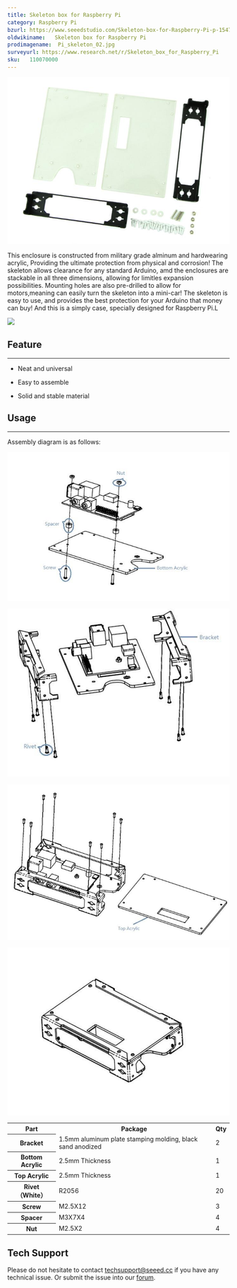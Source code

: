 ```yaml
---
title: Skeleton box for Raspberry Pi
category: Raspberry Pi
bzurl: https://www.seeedstudio.com/Skeleton-box-for-Raspberry-Pi-p-1547.html
oldwikiname:   Skeleton box for Raspberry Pi
prodimagename:  Pi_skeleton_02.jpg
surveyurl: https://www.research.net/r/Skeleton_box_for_Raspberry_Pi
sku:   110070000
---
```


![](https://github.com/SeeedDocument/Skeleton_box_for_Rasberry_Pi/raw/master/img/Pi_skeleton_02.jpg)

This enclosure is constructed from military grade alminum and hardwearing acrylic, Providing the ultimate protection from physical and corrosion! The skeleton allows clearance for any standard Arduino, amd the enclosures are stackable in all three dimensions, allowing for limitles expansion possibilities. Mounting holes are also pre-drilled to allow for motors,meaning can easily turn the skeleton into a mini-car! The skeleton is easy to use, and provides the best protection for your Arduino that money can buy! And this is a simply case, specially designed for Raspberry Pi.L

[![](https://github.com/SeeedDocument/Seeed-WiKi/raw/master/docs/images/300px-Get_One_Now_Banner-ragular.png)](https://www.seeedstudio.com/Skeleton-box-for-Raspberry-Pi-p-1547.html)

##  Feature
---
*   Neat and universal

*   Easy to assemble

*   Solid and stable material

##  Usage
---
Assembly diagram is as follows:

![](https://github.com/SeeedDocument/Skeleton_box_for_Rasberry_Pi/raw/master/img/Skeleton_Box1.jpg)

![](https://github.com/SeeedDocument/Skeleton_box_for_Rasberry_Pi/raw/master/img/Skeleton_Box2.jpg)

![](https://github.com/SeeedDocument/Skeleton_box_for_Rasberry_Pi/raw/master/img/Skeleton_Box3.jpg)

![](https://github.com/SeeedDocument/Skeleton_box_for_Rasberry_Pi/raw/master/img/Skeleton_Box4.jpg)

<table  cellspacing="0" width="80%">
<tr>
<th scope="col"> Part
</th>
<th scope="col"> Package
</th>
<th scope="col"> Qty
</th></tr>
<tr>
<th scope="row"> Bracket
</th>
<td> 1.5mm aluminum plate stamping molding, black sand anodized
</td>
<td> 2
</td></tr>
<tr>
<th scope="row"> Bottom Acrylic
</th>
<td> 2.5mm Thickness
</td>
<td> 1
</td></tr>
<tr>
<th scope="row">Top Acrylic
</th>
<td> 2.5mm Thickness
</td>
<td> 1
</td></tr>
<tr>
<th scope="row">Rivet（White）
</th>
<td> R2056
</td>
<td> 20
</td></tr>
<tr>
<th scope="row"> Screw
</th>
<td> M2.5X12
</td>
<td> 3
</td></tr>
<tr>
<th scope="row">Spacer
</th>
<td> M3X7X4
</td>
<td> 4
</td></tr>
<tr>
<th scope="row"> Nut
</th>
<td> M2.5X2
</td>
<td> 4
</td></tr></table>

## Tech Support
Please do not hesitate to contact [techsupport@seeed.cc](techsupport@seeed.cc) if you have any technical issue. Or submit the issue into our [forum](http://seeedstudio.com/forum/). 